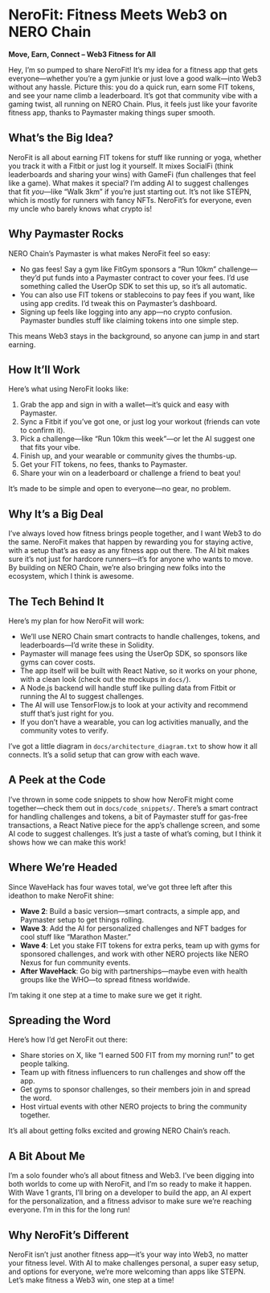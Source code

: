 # NeroFit: Fitness Meets Web3 on NERO Chain  
**Move, Earn, Connect – Web3 Fitness for All**  

Hey, I’m so pumped to share NeroFit! It’s my idea for a fitness app that gets everyone—whether you’re a gym junkie or just love a good walk—into Web3 without any hassle. Picture this: you do a quick run, earn some FIT tokens, and see your name climb a leaderboard. It’s got that community vibe with a gaming twist, all running on NERO Chain. Plus, it feels just like your favorite fitness app, thanks to Paymaster making things super smooth.  

## What’s the Big Idea?  
NeroFit is all about earning FIT tokens for stuff like running or yoga, whether you track it with a Fitbit or just log it yourself. It mixes SocialFi (think leaderboards and sharing your wins) with GameFi (fun challenges that feel like a game). What makes it special? I’m adding AI to suggest challenges that fit *you*—like “Walk 3km” if you’re just starting out. It’s not like STEPN, which is mostly for runners with fancy NFTs. NeroFit’s for everyone, even my uncle who barely knows what crypto is!  

## Why Paymaster Rocks  
NERO Chain’s Paymaster is what makes NeroFit feel so easy:  
- No gas fees! Say a gym like FitGym sponsors a “Run 10km” challenge—they’d put funds into a Paymaster contract to cover your fees. I’d use something called the UserOp SDK to set this up, so it’s all automatic.  
- You can also use FIT tokens or stablecoins to pay fees if you want, like using app credits. I’d tweak this on Paymaster’s dashboard.  
- Signing up feels like logging into any app—no crypto confusion. Paymaster bundles stuff like claiming tokens into one simple step.  

This means Web3 stays in the background, so anyone can jump in and start earning.  

## How It’ll Work  
Here’s what using NeroFit looks like:  
1. Grab the app and sign in with a wallet—it’s quick and easy with Paymaster.  
2. Sync a Fitbit if you’ve got one, or just log your workout (friends can vote to confirm it).  
3. Pick a challenge—like “Run 10km this week”—or let the AI suggest one that fits your vibe.  
4. Finish up, and your wearable or community gives the thumbs-up.  
5. Get your FIT tokens, no fees, thanks to Paymaster.  
6. Share your win on a leaderboard or challenge a friend to beat you!  

It’s made to be simple and open to everyone—no gear, no problem.  

## Why It’s a Big Deal  
I’ve always loved how fitness brings people together, and I want Web3 to do the same. NeroFit makes that happen by rewarding you for staying active, with a setup that’s as easy as any fitness app out there. The AI bit makes sure it’s not just for hardcore runners—it’s for anyone who wants to move. By building on NERO Chain, we’re also bringing new folks into the ecosystem, which I think is awesome.  

## The Tech Behind It  
Here’s my plan for how NeroFit will work:  
- We’ll use NERO Chain smart contracts to handle challenges, tokens, and leaderboards—I’d write these in Solidity.  
- Paymaster will manage fees using the UserOp SDK, so sponsors like gyms can cover costs.  
- The app itself will be built with React Native, so it works on your phone, with a clean look (check out the mockups in `docs/`).  
- A Node.js backend will handle stuff like pulling data from Fitbit or running the AI to suggest challenges.  
- The AI will use TensorFlow.js to look at your activity and recommend stuff that’s just right for you.  
- If you don’t have a wearable, you can log activities manually, and the community votes to verify.  

I’ve got a little diagram in `docs/architecture_diagram.txt` to show how it all connects. It’s a solid setup that can grow with each wave.  

## A Peek at the Code  
I’ve thrown in some code snippets to show how NeroFit might come together—check them out in `docs/code_snippets/`. There’s a smart contract for handling challenges and tokens, a bit of Paymaster stuff for gas-free transactions, a React Native piece for the app’s challenge screen, and some AI code to suggest challenges. It’s just a taste of what’s coming, but I think it shows how we can make this work!

## Where We’re Headed  
Since WaveHack has four waves total, we’ve got three left after this ideathon to make NeroFit shine:  
- **Wave 2**: Build a basic version—smart contracts, a simple app, and Paymaster setup to get things rolling.  
- **Wave 3**: Add the AI for personalized challenges and NFT badges for cool stuff like “Marathon Master.”  
- **Wave 4**: Let you stake FIT tokens for extra perks, team up with gyms for sponsored challenges, and work with other NERO projects like NERO Nexus for fun community events.  
- **After WaveHack**: Go big with partnerships—maybe even with health groups like the WHO—to spread fitness worldwide.  

I’m taking it one step at a time to make sure we get it right.  

## Spreading the Word  
Here’s how I’d get NeroFit out there:  
- Share stories on X, like “I earned 500 FIT from my morning run!” to get people talking.  
- Team up with fitness influencers to run challenges and show off the app.  
- Get gyms to sponsor challenges, so their members join in and spread the word.  
- Host virtual events with other NERO projects to bring the community together.  

It’s all about getting folks excited and growing NERO Chain’s reach.  

## A Bit About Me  
I’m a solo founder who’s all about fitness and Web3. I’ve been digging into both worlds to come up with NeroFit, and I’m so ready to make it happen. With Wave 1 grants, I’ll bring on a developer to build the app, an AI expert for the personalization, and a fitness advisor to make sure we’re reaching everyone. I’m in this for the long run!  

## Why NeroFit’s Different  
NeroFit isn’t just another fitness app—it’s your way into Web3, no matter your fitness level. With AI to make challenges personal, a super easy setup, and options for everyone, we’re more welcoming than apps like STEPN. Let’s make fitness a Web3 win, one step at a time!
